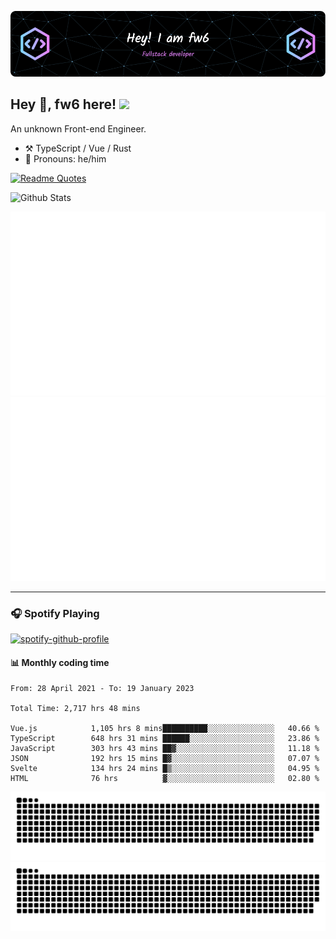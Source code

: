 ![Header](github-header-image.png)

## Hey 👋, fw6 here! <img src="https://github.githubassets.com/images/mona-whisper.gif" height="24" />


An unknown Front-end Engineer.

-   :hammer_and_pick: TypeScript / Vue / Rust
-   :man: Pronouns: he/him


[![Readme Quotes](https://quotes-github-readme.vercel.app/api?type=horizontal&theme=algolia)](https://github.com/piyushsuthar/github-readme-quotes)



![Github Stats](https://github-readme-stats.vercel.app/api?username=fw6&bg_color=30,e96443,904e95&title_color=fff&text_color=fff)

![](https://raw.githubusercontent.com/fw6/github-stats-transparent/output/generated/overview.svg)
![](https://raw.githubusercontent.com/fw6/github-stats-transparent/output/generated/languages.svg)


---

### 🎧 Spotify Playing

<!-- ![spotify-github-profile](/img/default.svg) -->

[![spotify-github-profile](https://spotify-github-profile.vercel.app/api/view?uid=r6wn4hdvypv0lkzyrj0e0pjct&cover_image=true&theme=default&bar_color=53b14f&bar_color_cover=true)](https://github.com/kittinan/spotify-github-profile)
#### :bar_chart: Monthly coding time

<!--START_SECTION:waka-->

```text
From: 28 April 2021 - To: 19 January 2023

Total Time: 2,717 hrs 48 mins

Vue.js            1,105 hrs 8 mins██████████░░░░░░░░░░░░░░░   40.66 %
TypeScript        648 hrs 31 mins ██████░░░░░░░░░░░░░░░░░░░   23.86 %
JavaScript        303 hrs 43 mins ██▓░░░░░░░░░░░░░░░░░░░░░░   11.18 %
JSON              192 hrs 15 mins █▓░░░░░░░░░░░░░░░░░░░░░░░   07.07 %
Svelte            134 hrs 24 mins █▒░░░░░░░░░░░░░░░░░░░░░░░   04.95 %
HTML              76 hrs          ▓░░░░░░░░░░░░░░░░░░░░░░░░   02.80 %
```

<!--END_SECTION:waka-->




![github contribution grid snake animation](https://raw.githubusercontent.com/platane/platane/output/github-contribution-grid-snake-dark.svg#gh-dark-mode-only)![github contribution grid snake animation](https://raw.githubusercontent.com/platane/platane/output/github-contribution-grid-snake.svg#gh-light-mode-only)
